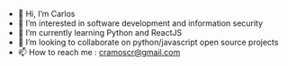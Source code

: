 - 👋 Hi, I’m Carlos
- 👀 I’m interested in software development and information security
- 🌱 I’m currently learning Python and ReactJS
- 💞️ I’m looking to collaborate on python/javascript open source projects
- 📫 How to reach me : cramoscr@gmail.com

<!---
cramoscr/cramoscr is a ✨ special ✨ repository because its `README.md` (this file) appears on your GitHub profile.
You can click the Preview link to take a look at your changes.
--->
